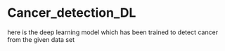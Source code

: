 # Cancer_detection_DL
here is the deep learning model which has been trained to detect cancer from the given data set 
